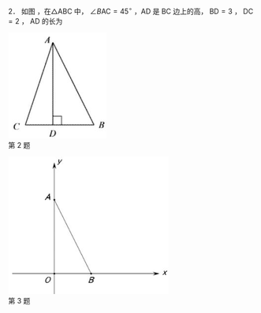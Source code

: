 2． 如图 ，在△ABC 中， $\angle B \mathrm { A C } = 4 5 ^ { \circ }$ ，AD 是 BC 边上的高， $\mathrm { B D } { = } 3$ ， $\mathrm { D C } = 2$ ， AD 的长为

![](<../../qs_image_DB/专题1-3_“12345”模型·选填压轴必备大招（共3种类型）（解析版）__/c10ad7ca2b3c5b4240b4891d0f211ae5c1905ca876fa4f1ea9df3c321c9d0f41.jpg>)  
第 2 题

![](<../../qs_image_DB/专题1-3_“12345”模型·选填压轴必备大招（共3种类型）（解析版）__/133a2ed499c0629294978a630a5587a1eedde913e1a62c680151717bbf69d3ae.jpg>)  
第 3 题
